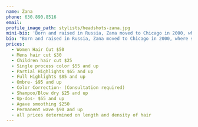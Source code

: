 ```yaml
---
name: Zana
phone: 630.890.8516
email:
profile_image_path: stylists/headshots-zana.jpg
mini-bio: 'Born and raised in Russia, Zana moved to Chicago in 2000, where she continued her talent in cosmetology. She has trained in hairdressing in two countries and has achieved many qualifications within the industry. Zana speaks fluent Polish, Russian and English. She is as passionate about hairdressing as she was 20 years ago, when she started.'
bio: "Born and raised in Russia, Zana moved to Chicago in 2000, where she continued her talent in cosmetology. She has trained in hairdressing in two countries and has achieved many qualifications within the industry. Zana speaks fluent Polish, Russian and English. She offers haircare for the entire family and loves to keep herself up to date by attending hairdressing courses, and continued education classes. Zana's style and creativity are showcased in her work with hair styles ranging from classical to Avant Garde. Zana will not only be able to cut and color your hair, but also keep you updated on the latest trends, establish suitability depending on your hair texture and give you advice on how to style your hair. She is as passionate about hairdressing as she was 20 years ago, when she started."
prices:
  - Women Hair Cut $50
  - Mens hair cut $30
  - Children hair cut $25
  - Single process color $55 and up
  - Partial Highlights $65 and up
  - Full Highlights $85 and up
  - Ombre- $95 and up
  - Color Correction- (Consultation required)
  - Shampoo/Blow dry $25 and up
  - Up-dos- $65 and up
  - Agave smoothing $250
  - Permanent wave $90 and up
  - all prices determined on length and density of hair
---
```



